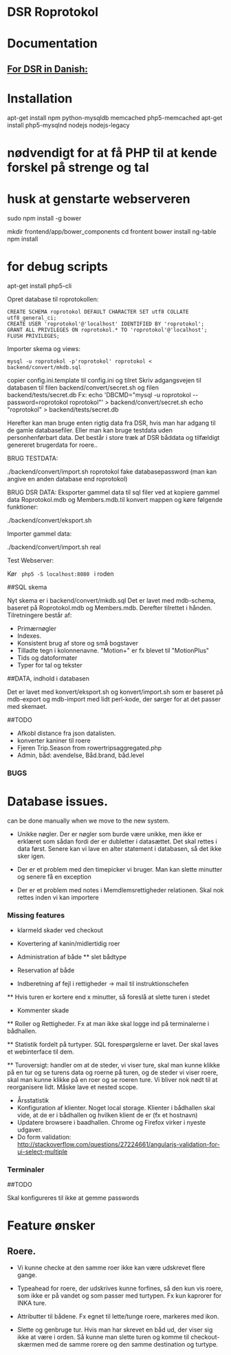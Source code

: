 # DSR Roprotokol

# Documentation

## [For DSR in Danish:](http://htmlpreview.github.io/?https://github.com/elgaard/DSR-roprotokol/blob/master/documentation/DSR.html)

# Installation

apt-get install npm python-mysqldb memcached php5-memcached
apt-get install php5-mysqlnd nodejs nodejs-legacy
  # nødvendigt for at få PHP til at kende forskel på strenge og tal
  # husk at genstarte webserveren

sudo npm install -g bower


mkdir frontend/app/bower_components
cd frontent
bower install ng-table
npm install

# for debug scripts
apt-get install php5-cli

Opret database til roprotokollen:

    CREATE SCHEMA roprotokol DEFAULT CHARACTER SET utf8 COLLATE utf8_general_ci;
    CREATE USER 'roprotokol'@'localhost' IDENTIFIED BY 'roprotokol';
    GRANT ALL PRIVILEGES ON roprotokol.* TO 'roprotokol'@'localhost';
    FLUSH PRIVILEGES;

Importer skema og views:

    mysql -u roprotokol -p'roprotokol' roprotokol < backend/convert/mkdb.sql

  copier config.ini.template til config.ini og tilret
Skriv adgangsvejen til databasen til filen backend/convert/secret.sh og filen backend/tests/secret.db
Fx:
  echo 'DBCMD="mysql -u roprotokol --password=roprotokol roprotokol"' >  backend/convert/secret.sh
  echo "roprotokol" > backend/tests/secret.db


Herefter kan man bruge enten rigtig data fra DSR, hvis man har adgang til de gamle databasefiler. Eller man kan bruge testdata uden personhenførbart data. Det består i store træk af DSR båddata og tilfældigt genereret brugerdata for roere..


BRUG TESTDATA:

./backend/convert/import.sh roprotokol fake databasepassword
(man kan angive en anden database end roprotokol)


BRUG DSR DATA:
Eksporter gammel data til sql filer ved at kopiere gammel data Roprotokol.mdb og Members.mdb.til konvert mappen og køre følgende funktioner:

   ./backend/convert/eksport.sh

Importer gammel data:

   ./backend/convert/import.sh real

Test Webserver:

Kør
<code>
   php5 -S localhost:8080
</code>
i roden


##SQL skema

Nyt skema er i backend/convert/mkdb.sql
Det er lavet med mdb-schema, baseret på Roprotokol.mdb og Members.mdb. Derefter tilrettet i hånden. Tilretningere består af:

* Primærnøgler 
* Indexes. 
* Konsistent brug af store og små bogstaver
* Tilladte tegn i kolonnenavne. "Motion+" er fx blevet til "MotionPlus"	     	  
* Tids og datoformater
* Typer for tal og tekster


##DATA, indhold i databasen

Det er lavet med konvert/eksport.sh og konvert/import.sh som er baseret på mdb-export og mdb-import med lidt perl-kode, der sørger for at det passer med skemaet.


##TODO
* Afkobl distance fra json datalisten.
* konverter kaniner til roere
* Fjeren Trip.Season from rowertripsaggregated.php
* Admin, båd: avendelse, Båd.brand, båd.level

### BUGS

# Database issues.

can be done manually when we move to the new system.

* Unikke nøgler. Der er nøgler som burde være unikke, men ikke er erklæret som sådan fordi der er dubletter i datasættet. Det skal rettes i data først.
Senere kan vi lave en alter statement i databasen, så det ikke sker igen.

* Der er et problem med den timepicker vi bruger. Man kan slette minutter og senere få en exception

* Der er et problem med notes i Memdlemsrettigheder relationen. Skal nok rettes inden vi kan importere

### Missing features

* klarmeld skader ved checkout

* Kovertering af kanin/midlertidig roer

* Administration af både
  ** slet bådtype

* Reservation af både
* Indberetning af fejl i rettigheder -> mail til instruktionschefen

** Hvis turen er kortere end x minutter, så foreslå at slette turen i stedet
* Kommenter skade

** Roller og Rettigheder. Fx at man ikke skal logge ind på terminalerne i bådhallen.

** Statistik fordelt på turtyper.
   SQL forespørgslerne er lavet. Der skal laves et webinterface til dem.

** Turoversigt: handler om at de steder, vi viser ture, skal man kunne
  klikke på en tur og se turens data og roerne på turen, og de steder vi
  viser roere, skal man kunne klikke på en roer og se roeren ture.
  Vi bliver nok nødt til at reorganisere lidt. Måske lave et nested scope.

* Årsstatistik
* Konfiguration af klienter. Noget local storage. Klienter i bådhallen skal vide, at de er i bådhallen og hvilken klient de er (fx et hostnavn)
* Updatere browsere i baadhallen. Chrome og Firefox virker i nyeste udgaver.
* Do form validation: http://stackoverflow.com/questions/27224661/angularjs-validation-for-ui-select-multiple



### Terminaler

##TODO

Skal konfigureres til ikke at gemme passwords

# Feature ønsker

## Roere.

* Vi kunne checke at den samme roer ikke kan være udskrevet flere gange.

* Typeahead for roere, der udskrives kunne forfines, så den kun vis roere, som ikke er på vandet og som passer med turtypen. Fx kun kaprorer for INKA ture.

* Attributter til bådene. Fx egnet til lette/tunge roere, markeres med ikon.

* Slette og genbruge tur. Hvis man har skrevet en båd ud, der viser sig ikke at være i orden. Så kunne man slette turen og komme til checkout-skærmen med de samme rorere og den samme destination og turtype.

